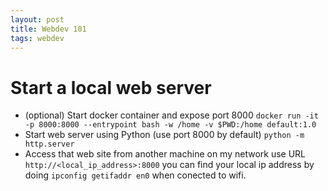 ```yaml
---
layout: post
title: Webdev 101
tags: webdev
---
```


# Start a local web server

* (optional) Start docker container and expose port 8000
`docker run -it -p 8000:8000 --entrypoint bash -w /home -v $PWD:/home default:1.0`
* Start web server using Python (use port 8000 by default)
`python -m http.server`
* Access that web site from another machine on my network
use URL `http://<local_ip_address>:8000`
you can find your local ip address by doing `ipconfig getifaddr en0` when conected to wifi.

